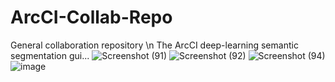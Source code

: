 # ArcCI-Collab-Repo
General collaboration repository \\n
The ArcCI deep-learning semantic segmentation gui...
![Screenshot (91)](https://user-images.githubusercontent.com/33700799/136481609-c72dff88-8373-48b9-8746-fcc897c85899.png)
![Screenshot (92)](https://user-images.githubusercontent.com/33700799/136481601-460f65f3-4d70-4e96-ac9f-2e72b68c3cf9.png)
![Screenshot (94)](https://user-images.githubusercontent.com/33700799/136481620-74a9c636-8296-4a3c-ac4e-6a14b8044263.png)
![image](https://user-images.githubusercontent.com/33696395/133890327-1db5b542-6191-4e79-93ab-ced3c8d05256.png)
